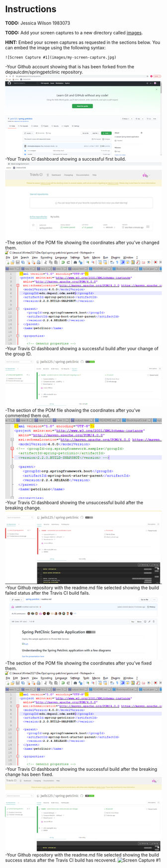# Instructions
**TODO:** Jessica Wilson 1983073

**TODO:** Add your screen captures to a new directory called [images](images).

**HINT:** Embed your screen captures as requested in the sections below. You can embed the image using the following syntax:

```
![Screen Capture #1](images/my-screen-capture.jpg)
```

-Your Github account showing that is has been forked from the depaulcdm/springpetclinic repository. ![Screen Capture #1](images/forkedRepositoryScreenshot1.png)
-Your Travis CI dashboard showing a successful first build. ![Screen Capture #1](images/TravisCISuccessfulFirstBuild.png)
-The section of the POM file showing the coordinates after you’ve changed them. ![Screen Capture #1](images/ChangedPOMCoordinates.png)
-Your Travis CI dashboard showing a successful build after your change of the group ID. ![Screen Capture #1](images/SecondBuildPassingWithGroupIdChange.png)
-The section of the POM file showing the coordinates after you’ve commented them out. ![Screen Capture #1](images/CommentedOutCoordinatesinPOM.png)
-Your Travis CI dashboard showing the unsuccessful build after the breaking change. ![Screen Capture #1](images/TravisCIFailureBuild.png)
-Your Github repository with the readme.md file selected showing the build failed status after the Travis CI build fails. ![Screen Capture #1](images/BuildErrorStatusInGitHub.png)
-The section of the POM file showing the coordinates after you’ve fixed them. ![Screen Capture #1](images/ChangedPOMCoordinates.png)
-Your Travis CI dashboard showing the successful build after the breaking change has been fixed. ![Screen Capture #1](images/TravisCISuccessfulFinalBuild.png)
-Your Github repository with the readme.md file selected showing the build success status after the Travis CI build has recovered. ![Screen Capture #1](images/.png)